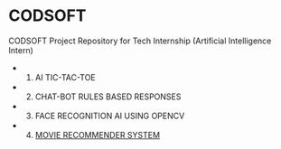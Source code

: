 # CODSOFT
CODSOFT Project Repository for Tech Internship (Artificial Intelligence Intern)
- 1. AI TIC-TAC-TOE
- 2. CHAT-BOT RULES BASED RESPONSES
- 3. FACE RECOGNITION AI USING OPENCV
- 4. [MOVIE RECOMMENDER SYSTEM](https://github.com/Ankit-saha-iiitbbsr/MOVIE-RECOMMENDER-SYSTEM)
